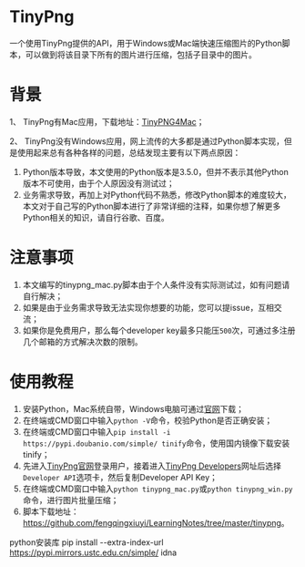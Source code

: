 # TinyPng

一个使用TinyPng提供的API，用于Windows或Mac端快速压缩图片的Python脚本，可以做到将该目录下所有的图片进行压缩，包括子目录中的图片。

# 背景

1、 TinyPng有Mac应用，下载地址：[TinyPNG4Mac](https://github.com/kyleduo/TinyPNG4Mac/releases)；

2、 TinyPng没有Windows应用，网上流传的大多都是通过Python脚本实现，但是使用起来总有各种各样的问题，总结发现主要有以下两点原因：

1. Python版本导致，本文使用的Python版本是3.5.0，但并不表示其他Python版本不可使用，由于个人原因没有测试过；
2. 业务需求导致，再加上对Python代码不熟悉，修改Python脚本的难度较大，本文对于自己写的Python脚本进行了非常详细的注释，如果你想了解更多Python相关的知识，请自行谷歌、百度。

# 注意事项

1. 本文编写的tinypng_mac.py脚本由于个人条件没有实际测试过，如有问题请自行解决；
2. 如果是由于业务需求导致无法实现你想要的功能，您可以提issue，互相交流；
3. 如果你是免费用户，那么每个developer key最多只能压`500`次，可通过多注册几个邮箱的方式解决次数的限制。

# 使用教程

1. 安装Python，Mac系统自带，Windows电脑可通过[官网](https://www.python.org/downloads/)下载；
2. 在终端或CMD窗口中输入`python -V`命令，校验Python是否正确安装；
3. 在终端或CMD窗口中输入`pip install -i https://pypi.doubanio.com/simple/ tinify`命令，使用国内镜像下载安装tinify；
4. 先进入[TinyPng官网](https://tinypng.com/)登录用户，接着进入[TinyPng Developers](https://tinypng.com/dashboard/developers)网址后选择`Developer API`选项卡，然后复制Developer API Key；
5. 在终端或CMD窗口中输入`python tinypng_mac.py`或`python tinypng_win.py`命令，进行图片批量压缩；
6. 脚本下载地址：<https://github.com/fengqingxiuyi/LearningNotes/tree/master/tinypng>。


python安装库
pip install --extra-index-url https://pypi.mirrors.ustc.edu.cn/simple/ idna